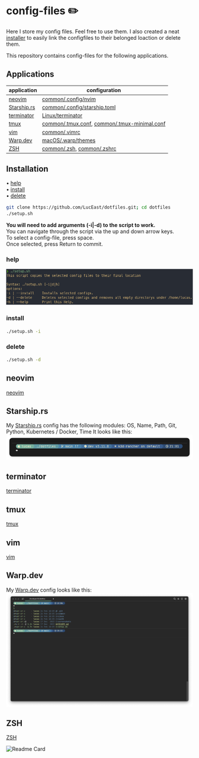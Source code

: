 # config-files ✏️

Here I store my config files. Feel free to use them.
I also created a neat [installer](setup.sh) to easily link the configfiles to their belonged loaction or delete them.

This repository contains config-files for the following applications.

## Applications

| application                                | configuration                                                                                  |
| ------------------------------------------ | ---------------------------------------------------------------------------------------------- |
| [neovim](#neovim)                          | [common/.config/nvim](common/.config/nvim)                                                     |
| [Starship.rs](#starshiprs)                 | [common/.config/starship.toml](common/.config/starship.toml)                                   |
| [terminator](#terminator)                  | [Linux/terminator](Linux/terminator)                                                           |
| [tmux](#tmux)                              | [common/.tmux.conf](common/.tmux.conf), [common/.tmux-minimal.conf](common/.tmux-minimal.conf) |
| [vim](#vim)                                | [common/.vimrc](common/.vimrc)                                                                 |
| [Warp.dev](#warpdev)                       | [macOS/.warp/themes](macOS/.warp/themes)                                                       |
| [ZSH](#zsh)                                | [common/.zsh](common/.zsh), [common/.zshrc](common/.zshrc)                                     |

## Installation

 • [help](#help)\
 • [install](#install)\
 • [delete](#delete)

```bash
git clone https://github.com/LucEast/dotfiles.git; cd dotfiles
./setup.sh
```

**You will need to add arguments (-i|-d) to the script to work.**\
You can navigate through the script via the up and down arrow keys.\
To select a config-file, press space.\
Once selected, press Return to commit.

### help

![help](https://raw.githubusercontent.com/LucEast/config-files/main/screenshots/help.png)

### install

```bash
./setup.sh -i
```

<!-- ![install](https://raw.githubusercontent.com/LucEast/config-files/main/screenshots/install.png) -->

### delete

```bash
./setup.sh -d
```

<!-- ![delete](https://raw.githubusercontent.com/LucEast/config-files/main/screenshots/delete.png) -->

## neovim

[neovim](https://neovim.io)  

## Starship\.rs

My [Starship.rs](https://starship.rs) config has the following modules:
OS, Name, Path, Git, Python, Kubernetes / Docker, Time
It looks like this:
![starship](screenshots/starship.png)

## terminator

[terminator](https://gnome-terminator.org)

## tmux

[tmux](https://github.com/tmux/tmux/wiki)

## vim

[vim](https://www.vim.org)

## Warp.dev

My [Warp.dev](https://www.warp.dev) config looks like this:
![warp](screenshots/warp.png)

## ZSH

[ZSH](https://www.zsh.org)

![Readme Card](https://github-readme-stats.vercel.app/api/pin/?username=LucEast&repo=dotfiles&title_color=3e83c8&text_color=00cb71&icon_color=299bab&bg_color=171717&hide_border=true)
